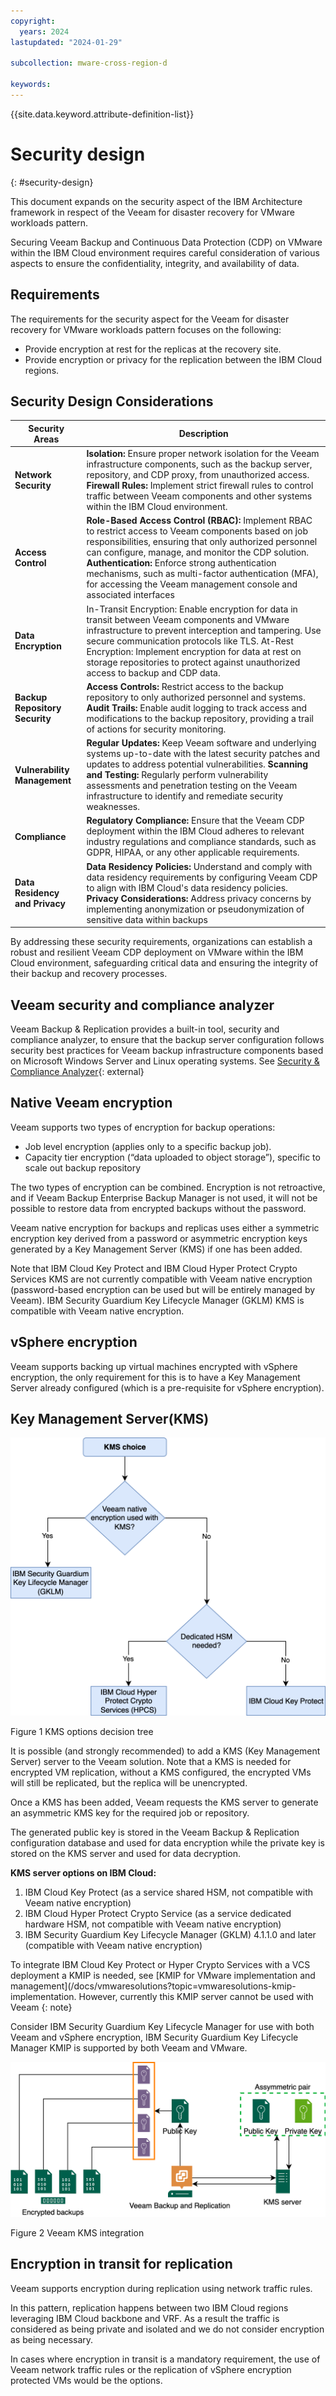 ```yaml
---
copyright:
  years: 2024
lastupdated: "2024-01-29"

subcollection: mware-cross-region-d

keywords:
---
```

{{site.data.keyword.attribute-definition-list}}

# Security design

{: \#security-design}

This document expands on the security aspect of the IBM Architecture framework in respect of the Veeam for disaster recovery for VMware workloads pattern.

Securing Veeam Backup and Continuous Data Protection (CDP) on VMware within the IBM Cloud environment requires careful consideration of various aspects to ensure the confidentiality, integrity, and availability of data.

## Requirements

The requirements for the security aspect for the Veeam for disaster recovery for VMware workloads pattern focuses on the following:

- Provide encryption at rest for the replicas at the recovery site.
- Provide encryption or privacy for the replication between the IBM Cloud regions.

## Security Design Considerations

| Security Areas                       | Description                                                                                                                                                                                                                                                                                                                                                                                                       |
| ------------------------------------ | ----------------------------------------------------------------------------------------------------------------------------------------------------------------------------------------------------------------------------------------------------------------------------------------------------------------------------------------------------------------------------------------------------------------- |
| **Network Security**           | **Isolation:** Ensure proper network isolation for the Veeam infrastructure components, such as the backup server, repository, and CDP proxy, from unauthorized access. **Firewall Rules:** Implement strict firewall rules to control traffic between Veeam components and other systems within the IBM Cloud environment.                                                                           |
| **Access Control**             | **Role-Based Access Control (RBAC):** Implement RBAC to restrict access to Veeam components based on job responsibilities, ensuring that only authorized personnel can configure, manage, and monitor the CDP solution. **Authentication:** Enforce strong authentication mechanisms, such as multi-factor authentication (MFA), for accessing the Veeam management console and associated interfaces |
| **Data Encryption**            | In-Transit Encryption: Enable encryption for data in transit between Veeam components and VMware infrastructure to prevent interception and tampering. Use secure communication protocols like TLS. At-Rest Encryption: Implement encryption for data at rest on storage repositories to protect against unauthorized access to backup and CDP data.                                                              |
| **Backup Repository Security** | **Access Controls:** Restrict access to the backup repository to only authorized personnel and systems. **Audit Trails:** Enable audit logging to track access and modifications to the backup repository, providing a trail of actions for security monitoring.                                                                                                                                      |
| **Vulnerability Management**   | **Regular Updates:** Keep Veeam software and underlying systems up-to-date with the latest security patches and updates to address potential vulnerabilities. **Scanning and Testing:** Regularly perform vulnerability assessments and penetration testing on the Veeam infrastructure to identify and remediate security weaknesses.                                                                |
| **Compliance**                 | **Regulatory Compliance:** Ensure that the Veeam CDP deployment within the IBM Cloud adheres to relevant industry regulations and compliance standards, such as GDPR, HIPAA, or any other applicable requirements.                                                                                                                                                                                          |
| **Data Residency and Privacy** | **Data Residency Policies:** Understand and comply with data residency requirements by configuring Veeam CDP to align with IBM Cloud's data residency policies. **Privacy Considerations:** Address privacy concerns by implementing anonymization or pseudonymization of sensitive data within backups                                                                                               |

By addressing these security requirements, organizations can establish a robust and resilient Veeam CDP deployment on VMware within the IBM Cloud environment, safeguarding critical data and ensuring the integrity of their backup and recovery processes.

## Veeam security and compliance analyzer

Veeam Backup & Replication provides a built-in tool, security and compliance analyzer, to ensure that the backup server configuration follows security best practices for Veeam backup infrastructure components based on Microsoft Windows Server and Linux operating systems. See [Security &amp; Compliance Analyzer](https://helpcenter.veeam.com/docs/backup/vsphere/best_practices_analyzer.html?zoom_highlight=best+practices&ver=120){: external}

## Native Veeam encryption

Veeam supports two types of encryption for backup operations:

- Job level encryption (applies only to a specific backup job).
- Capacity tier encryption (“data uploaded to object storage”), specific to scale out backup repository

The two types of encryption can be combined. Encryption is not retroactive, and if Veeam Backup Enterprise Backup Manager is not used, it will not be possible to restore data from encrypted backups without the password.

Veeam native encryption for backups and replicas uses either a symmetric encryption key derived from a password or asymmetric encryption keys generated by a Key Management Server (KMS) if one has been added.

Note that IBM Cloud Key Protect and IBM Cloud Hyper Protect Crypto Services KMS are not currently compatible with Veeam native encryption (password-based encryption can be used but will be entirely managed by Veeam). IBM Security Guardium Key Lifecycle Manager (GKLM) KMS is compatible with Veeam native encryption.

## vSphere encryption

Veeam supports backing up virtual machines encrypted with vSphere encryption, the only requirement for this is to have a Key Management Server already configured (which is a pre-requisite for vSphere encryption).

## Key Management Server(KMS)

![A diagram of a computer Description automatically generated](image/decision_tree-KMS.drawio.svg)

Figure 1 KMS options decision tree

It is possible (and strongly recommended) to add a KMS (Key Management Server) server to the Veeam solution. Note that a KMS is needed for encrypted VM replication, without a KMS configured, the encrypted VMs will still be replicated, but the replica will be unencrypted.

Once a KMS has been added, Veeam requests the KMS server to generate an asymmetric KMS key for the required job or repository.

The generated public key is stored in the Veeam Backup & Replication configuration database and used for data encryption while the private key is stored on the KMS server and used for data decryption.

**KMS server options on IBM Cloud:**

1. IBM Cloud Key Protect (as a service shared HSM, not compatible with Veeam native encryption)
2. IBM Cloud Hyper Protect Crypto Service (as a service dedicated hardware HSM, not compatible with Veeam native encryption)
3. IBM Security Guardium Key Lifecycle Manager (GKLM) 4.1.1.0 and later (compatible with Veeam native encryption)

To integrate IBM Cloud Key Protect or Hyper Crypto Services with a VCS deployment a KMIP is needed, see [KMIP for VMware implementation and management](/docs/vmwaresolutions?topic=vmwaresolutions-kmip-implementation. However, currently this KMIP server cannot be used with Veeam {: note}

Consider IBM Security Guardium Key Lifecycle Manager for use with both Veeam and vSphere encryption, IBM Security Guardium Key Lifecycle Manager KMIP is supported by both Veeam and VMware.

![KMS integration with Veeam](image/KMS-integration.drawio.svg)

Figure 2 Veeam KMS integration

## Encryption in transit for replication

Veeam supports encryption during replication using network traffic rules.

In this pattern, replication happens between two IBM Cloud regions leveraging IBM Cloud backbone and VRF. As a result the traffic is considered as being private and isolated and we do not consider encryption as being necessary.

In cases where encryption in transit is a mandatory requirement, the use of Veeam network traffic rules or the replication of vSphere encryption protected VMs would be the options.
